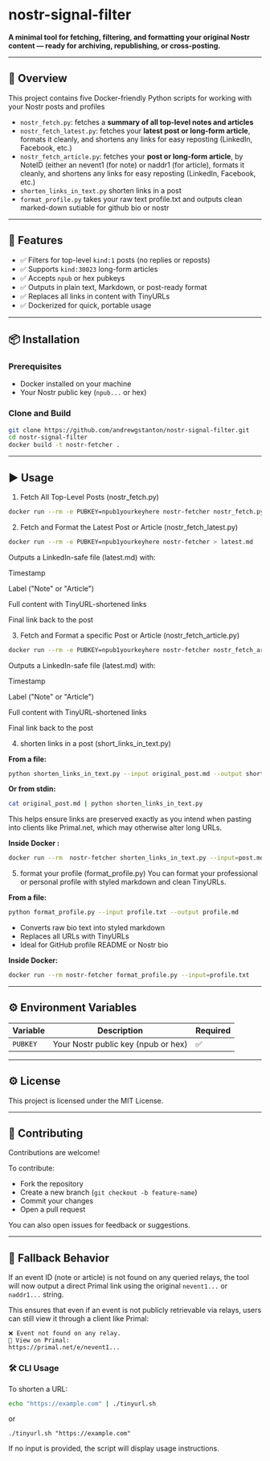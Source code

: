 # nostr-signal-filter

**A minimal tool for fetching, filtering, and formatting your original Nostr content — ready for archiving, republishing, or cross-posting.**

---

## 🚀 Overview

This project contains five Docker-friendly Python scripts for working with your Nostr posts and profiles

- `nostr_fetch.py`: fetches a **summary of all top-level notes and articles**
- `nostr_fetch_latest.py`: fetches your **latest post or long-form article**, formats it cleanly, and shortens any links for easy reposting (LinkedIn, Facebook, etc.)
- `nostr_fetch_article.py`: fetches your **post or long-form article**, by NoteID (either an nevent1 (for note) or naddr1 (for article), formats it cleanly, and shortens any links for easy reposting (LinkedIn, Facebook, etc.)
- `shorten_links_in_text.py` shorten links in a post
- `format_profile.py` takes your raw text profile.txt and outputs clean marked-down sutiable for github bio or nostr

---

## 🧰 Features

- ✅ Filters for top-level `kind:1` posts (no replies or reposts)
- ✅ Supports `kind:30023` long-form articles
- ✅ Accepts `npub` or hex pubkeys
- ✅ Outputs in plain text, Markdown, or post-ready format
- ✅ Replaces all links in content with TinyURLs
- ✅ Dockerized for quick, portable usage

---

## 📦 Installation

### Prerequisites

- Docker installed on your machine
- Your Nostr public key (`npub...` or hex)

### Clone and Build

```bash
git clone https://github.com/andrewgstanton/nostr-signal-filter.git
cd nostr-signal-filter
docker build -t nostr-fetcher .
```
---

## ▶️ Usage

1. Fetch All Top-Level Posts (nostr_fetch.py)

```bash
docker run --rm -e PUBKEY=npub1yourkeyhere nostr-fetcher nostr_fetch.py
```

2. Fetch and Format the Latest Post or Article (nostr_fetch_latest.py)

```bash
docker run --rm -e PUBKEY=npub1yourkeyhere nostr-fetcher > latest.md
```
Outputs a LinkedIn-safe file (latest.md) with:

Timestamp

Label ("Note" or "Article")

Full content with TinyURL-shortened links

Final link back to the post

3. Fetch and Format a specific Post or Article (nostr_fetch_article.py)

```bash
docker run --rm -e PUBKEY=npub1yourkeyhere nostr-fetcher nostr_fetch_article.py --id EVENTIDorADDRESSID > latest.md
```
Outputs a LinkedIn-safe file (latest.md) with:

Timestamp

Label ("Note" or "Article")

Full content with TinyURL-shortened links

Final link back to the post

4. shorten links in a post (short_links_in_text.py)
   
**From a file:**
```bash
python shorten_links_in_text.py --input original_post.md --output shortened_post.md
```

**Or from stdin:**
```bash
cat original_post.md | python shorten_links_in_text.py
```

This helps ensure links are preserved exactly as you intend when pasting into clients like Primal.net, which may otherwise alter long URLs.

**Inside Docker :**
```bash
docker run --rm  nostr-fetcher shorten_links_in_text.py --input=post.md
```

5. format your profile (format_profile.py)
You can format your professional or personal profile with styled markdown and clean TinyURLs.

**From a file:**
```bash
python format_profile.py --input profile.txt --output profile.md
```

- Converts raw bio text into styled markdown
- Replaces all URLs with TinyURLs
- Ideal for GitHub profile README or Nostr bio

**Inside Docker:**
```bash
docker run --rm nostr-fetcher format_profile.py --input=profile.txt
```   
---

## ⚙️ Environment Variables

| Variable | Description                            | Required |
|----------|----------------------------------------|----------|
| `PUBKEY` | Your Nostr public key (npub or hex)    | ✅       |


---

## ⚙️ License

This project is licensed under the MIT License.

---

## 🤝 Contributing

Contributions are welcome!

To contribute:
- Fork the repository
- Create a new branch (`git checkout -b feature-name`)
- Commit your changes
- Open a pull request

You can also open issues for feedback or suggestions.


---

## 🔁 Fallback Behavior

If an event ID (note or article) is not found on any queried relays, the tool will now output a direct Primal link using the original `nevent1...` or `naddr1...` string.

This ensures that even if an event is not publicly retrievable via relays, users can still view it through a client like Primal:

```
❌ Event not found on any relay.
🔗 View on Primal:
https://primal.net/e/nevent1...
```

### 🛠️ CLI Usage

To shorten a URL:

```bash
echo "https://example.com" | ./tinyurl.sh
```

or

```
./tinyurl.sh "https://example.com"
```

If no input is provided, the script will display usage instructions.
